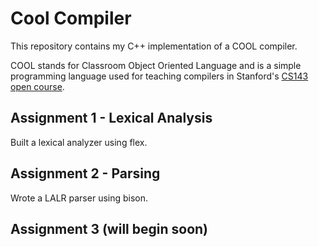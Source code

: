 # Cool Compiler

This repository contains my C++ implementation of a COOL compiler.

COOL stands for Classroom Object Oriented Language and is a simple programming language used for teaching compilers in Stanford's [CS143 open course](https://lagunita.stanford.edu/courses/Engineering/Compilers/Fall2014/about).

## Assignment 1 - Lexical Analysis

Built a lexical analyzer using flex.

## Assignment 2 - Parsing

Wrote a LALR parser using bison.

## Assignment 3 (will begin soon)
